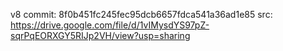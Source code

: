 v8 commit: 8f0b451fc245fec95dcb6657fdca541a36ad1e85
src: https://drive.google.com/file/d/1vIMysdYS97pZ-sqrPqEORXGY5RIJp2VH/view?usp=sharing
